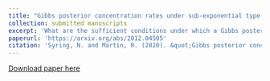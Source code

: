 ```yaml
---
title: "Gibbs posterior concentration rates under sub-exponential type losses"
collection: submitted manuscripts
excerpt: 'What are the sufficient conditions under which a Gibbs posterior distribution concentrates at the true parameter value?  How do properties of the loss function and prior distribution affect concentration?  Answers to these questions and more within...'
paperurl: 'https://arxiv.org/abs/2012.04505'
citation: 'Syring, N. and Martin, R. (2020). &quot;Gibbs posterior concentration rates under sub-exponential type losses.&quot; <i>Unpublished manuscript</i>.'
---
```


[Download paper here](https://arxiv.org/pdf/2012.04505.pdf)
